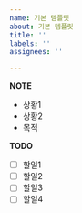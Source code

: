 ```yaml
---
name: 기본 템플릿
about: 기본 템플릿
title: ''
labels: ''
assignees: ''

---
```


**NOTE**
- 상황1
- 상황2
- 목적

**TODO**
- [ ] 할일1
- [ ] 할일2
- [ ] 할일3
- [ ] 할일4
